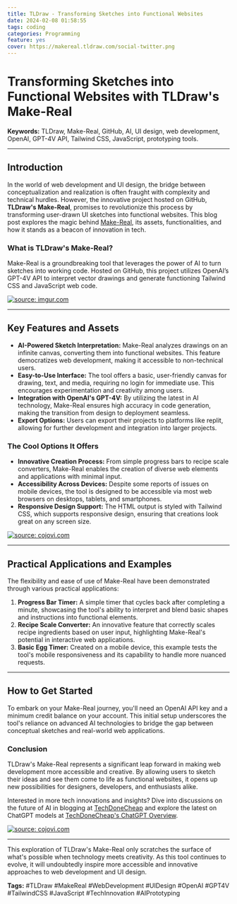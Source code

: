 ```yaml
---
title: TLDraw - Transforming Sketches into Functional Websites
date: 2024-02-08 01:58:55
tags: coding
categories: Programming
feature: yes
cover: https://makereal.tldraw.com/social-twitter.png
---
```


# Transforming Sketches into Functional Websites with TLDraw's Make-Real

**Keywords:** TLDraw, Make-Real, GitHub, AI, UI design, web development, OpenAI, GPT-4V API, Tailwind CSS, JavaScript, prototyping tools.

---

## Introduction

In the world of web development and UI design, the bridge between conceptualization and realization is often fraught with complexity and technical hurdles. However, the innovative project hosted on GitHub, **TLDraw's Make-Real**, promises to revolutionize this process by transforming user-drawn UI sketches into functional websites. This blog post explores the magic behind [Make-Real](https://github.com/tldraw/make-real), its assets, functionalities, and how it stands as a beacon of innovation in tech.

### What is TLDraw's Make-Real?

Make-Real is a groundbreaking tool that leverages the power of AI to turn sketches into working code. Hosted on GitHub, this project utilizes OpenAI’s GPT-4V API to interpret vector drawings and generate functioning Tailwind CSS and JavaScript web code.

<a href="https://imgur.com/w2JLBha"><img src="https://i.imgur.com/w2JLBha.jpg" title="source: imgur.com" /></a>

---

## Key Features and Assets

- **AI-Powered Sketch Interpretation:** Make-Real analyzes drawings on an infinite canvas, converting them into functional websites. This feature democratizes web development, making it accessible to non-technical users.
- **Easy-to-Use Interface:** The tool offers a basic, user-friendly canvas for drawing, text, and media, requiring no login for immediate use. This encourages experimentation and creativity among users.
- **Integration with OpenAI's GPT-4V:** By utilizing the latest in AI technology, Make-Real ensures high accuracy in code generation, making the transition from design to deployment seamless.
- **Export Options:** Users can export their projects to platforms like replit, allowing for further development and integration into larger projects.

### The Cool Options It Offers

- **Innovative Creation Process:** From simple progress bars to recipe scale converters, Make-Real enables the creation of diverse web elements and applications with minimal input.
- **Accessibility Across Devices:** Despite some reports of issues on mobile devices, the tool is designed to be accessible via most web browsers on desktops, tablets, and smartphones.
- **Responsive Design Support:** The HTML output is styled with Tailwind CSS, which supports responsive design, ensuring that creations look great on any screen size.

<a href="https://cojovi.com/w2JLBha"><img src="https://www.ikangai.com/wp-content/uploads/2023/11/Make-It-Real-1536x864.jpg" title="source: cojovi.com" /></a>

---

## Practical Applications and Examples

The flexibility and ease of use of Make-Real have been demonstrated through various practical applications:

1. **Progress Bar Timer:** A simple timer that cycles back after completing a minute, showcasing the tool's ability to interpret and blend basic shapes and instructions into functional elements.
2. **Recipe Scale Converter:** An innovative feature that correctly scales recipe ingredients based on user input, highlighting Make-Real's potential in interactive web applications.
3. **Basic Egg Timer:** Created on a mobile device, this example tests the tool's mobile responsiveness and its capability to handle more nuanced requests.

---

## How to Get Started

To embark on your Make-Real journey, you'll need an OpenAI API key and a minimum credit balance on your account. This initial setup underscores the tool's reliance on advanced AI technologies to bridge the gap between conceptual sketches and real-world web applications.

### Conclusion

TLDraw's Make-Real represents a significant leap forward in making web development more accessible and creative. By allowing users to sketch their ideas and see them come to life as functional websites, it opens up new possibilities for designers, developers, and enthusiasts alike.

Interested in more tech innovations and insights? Dive into discussions on the future of AI in blogging at [TechDoneCheap](https://techdonecheap.com/post/new-llm-blog) and explore the latest on ChatGPT models at [TechDoneCheap's ChatGPT Overview](https://techdonecheap.com/post/chat-gpt-newgpts).

<a href="https://cojovi.com/w2JLBha"><img src="https://opengraph.githubassets.com/0f6bf56eb73aae4f00547f8f9862321d5907a046e586a317be4398702678a1eb/tldraw/make-real" title="source: cojovi.com" /></a>

---

This exploration of TLDraw's Make-Real only scratches the surface of what's possible when technology meets creativity. As this tool continues to evolve, it will undoubtedly inspire more accessible and innovative approaches to web development and UI design.

**Tags:** #TLDraw #MakeReal #WebDevelopment #UIDesign #OpenAI #GPT4V #TailwindCSS #JavaScript #TechInnovation #AIPrototyping
